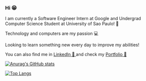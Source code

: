 ### Hi 😁
I am currently a Software Engineer Intern at Google and Undergrad Computer Science Student at University of Sao Paulo! 📖

Technology and computers are my passion 💻

Looking to learn something new every day to improve my abilities!

You can also find me in <a href="https://www.linkedin.com/in/matheusbermudes/">LinkedIn 💼 </a> and check my <a href="https://matheusbermudesviana.vercel.app/">Portfolio 📑 </a>

 
[![Anurag's GitHub stats](https://own-github-readme-stats-ten.vercel.app/api?username=MatheusBViana&count_private=true&show_icons=true&theme=tokyonight)](https://github.com/anuraghazra/github-readme-stats)


[![Top Langs](https://own-github-readme-stats-ten.vercel.app/api/top-langs/?username=MatheusBViana&count_private=true&show_icons=true&theme=tokyonight&hide=Procfile,HTML&langs_count=4&layout=donut)](https://github.com/anuraghazra/github-readme-stats)
